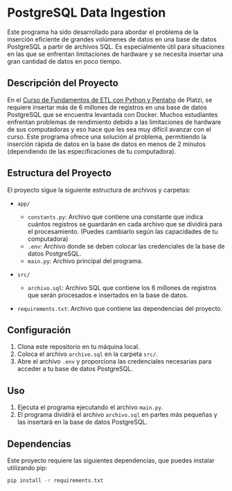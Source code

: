 # PostgreSQL Data Ingestion

Este programa ha sido desarrollado para abordar el problema de la inserción eficiente de grandes volúmenes de datos en una base de datos PostgreSQL a partir de archivos SQL. Es especialmente útil para situaciones en las que se enfrentan limitaciones de hardware y se necesita insertar una gran cantidad de datos en poco tiempo.

## Descripción del Proyecto

En el [Curso de Fundamentos de ETL con Python y Pentaho](https://platzi.com/cursos/fundamentos-etl/) de Platzi, se requiere insertar más de 6 millones de registros en una base de datos PostgreSQL que se encuentra levantada con Docker. Muchos estudiantes enfrentan problemas de rendimiento debido a las limitaciones de hardware de sus computadoras y eso hace que les sea muy difícil avanzar con el curso. Este programa ofrece una solución al problema, permitiendo la inserción rápida de datos en la base de datos en menos de 2 minutos (dependiendo de las especificaciones de tu computadora).

## Estructura del Proyecto

El proyecto sigue la siguiente estructura de archivos y carpetas:

- `app/`

  - `constants.py`: Archivo que contiene una constante que indica cuántos registros se guardarán en cada archivo que se dividirá para el procesamiento. (Puedes cambiarlo según las capacidades de tu computadora)
  - `.env`: Archivo donde se deben colocar las credenciales de la base de datos PostgreSQL.
  - `main.py`: Archivo principal del programa.

- `src/`

  - `archivo.sql`: Archivo SQL que contiene los 6 millones de registros que serán procesados e insertados en la base de datos.

- `requirements.txt`: Archivo que contiene las dependencias del proyecto.

## Configuración

1. Clona este repositorio en tu máquina local.
2. Coloca el archivo `archivo.sql` en la carpeta `src/`.
3. Abre el archivo `.env` y proporciona las credenciales necesarias para acceder a tu base de datos PostgreSQL.

## Uso

1. Ejecuta el programa ejecutando el archivo `main.py`.
2. El programa dividirá el archivo `archivo.sql` en partes más pequeñas y las insertará en la base de datos PostgreSQL.

## Dependencias

Este proyecto requiere las siguientes dependencias, que puedes instalar utilizando pip:

```bash
pip install -r requirements.txt
```
